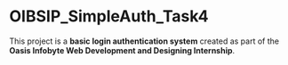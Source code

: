# OIBSIP_SimpleAuth_Task4
This project is a **basic login authentication system** created as part of the **Oasis Infobyte Web Development and Designing Internship**.
